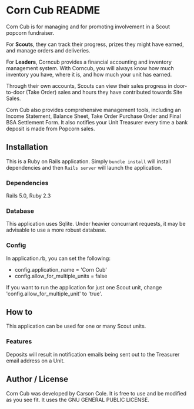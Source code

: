 # Corn Cub README

Corn Cub is for managing and for promoting involvement in a Scout popcorn fundraiser. 

For **Scouts**, they can track their progress, prizes they might have earned, and manage orders and deliveries.

For **Leaders**, Corncub provides a financial accounting and inventory management system. With Corncub, you will always know how much inventory you have, where it is, and how much your unit has earned.

Through their own accounts, Scouts can view their sales progress in door-to-door (Take Order) sales and hours they have contributed towards Site Sales.

Corn Cub also provides comprehensive management tools, including an Income Statement, Balance Sheet, Take Order Purchase Order and Final BSA Settlement Form. It also notifies your Unit Treasurer every time a bank deposit is made from Popcorn sales.

## Installation

This is a Ruby on Rails application. Simply `bundle install` will install dependencies and then `Rails server` will launch the application.

### Dependencies

Rails 5.0, Ruby 2.3

### Database

This application uses Sqlite. Under heavier concurrant requests, it may be advisable to use a more robust database.

### Config

In application.rb, you can set the following:

- config.application_name = 'Corn Cub'
- config.allow_for_multiple_units = false

If you want to run the application for just one Scout unit, change 'config.allow_for_multiple_unit' to 'true'.

## How to

This application can be used for one or many Scout units.

### Features

Deposits will result in notification emails being sent out to the Treasurer email address on a Unit.


## Author / License

Corn Cub was developed by Carson Cole. It is free to use and be modified as you see fit. It uses the GNU GENERAL PUBLIC LICENSE.